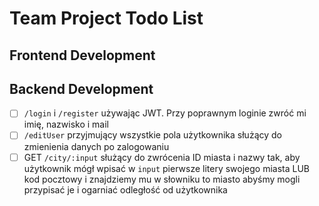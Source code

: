 # Team Project Todo List

## Frontend Development

## Backend Development

- [ ] `/login` i `/register` używając JWT. Przy poprawnym loginie zwróć mi imię, nazwisko i mail
- [ ] `/editUser` przyjmujący wszystkie pola użytkownika służący do zmienienia danych po zalogowaniu
- [ ] GET `/city/:input` służący do zwrócenia ID miasta i nazwy tak, aby użytkownik mógł wpisać w `input` pierwsze litery swojego miasta LUB kod pocztowy i znajdziemy mu w słowniku to miasto abyśmy mogli przypisać je i ogarniać odległość od użytkownika
